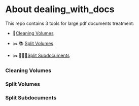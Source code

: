 # About dealing_with_docs

This repo contains 3 tools for large pdf documents treatment:

- 🧹[Cleaning Volumes](#cleaning-volumes)

- ✂️ 📚 [Split Volumes](#split-volumes)

- ✂️ 📃📃📃[Split Subdocuments](#split-subdocuments)

###  Cleaning Volumes





###  Split Volumes



###  Split Subdocuments